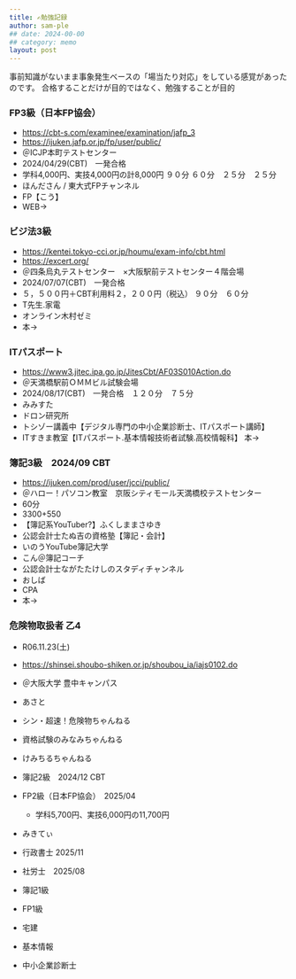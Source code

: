```yaml
---
title: ✍勉強記録
author: sam-ple
## date: 2024-00-00
## category: memo
layout: post
---
```


事前知識がないまま事象発生ベースの「場当たり対応」をしている感覚があったのです。
合格することだけが目的ではなく、勉強することが目的

### FP3級（日本FP協会） 
- https://cbt-s.com/examinee/examination/jafp_3
- https://ijuken.jafp.or.jp/fp/user/public/ <!-- kurodaken/F6WA -->
- ＠ICJP本町テストセンター
- 2024/04/29(CBT)　一発合格
- 学科4,000円、実技4,000円の計8,000円 ９０分 ６０分　２５分　２５分
- ほんださん / 東大式FPチャンネル
- FP【こう】
- WEB→

### ビジ法3級
- https://kentei.tokyo-cci.or.jp/houmu/exam-info/cbt.html
- https://excert.org/ <!-- E6WA -->
- ＠四条烏丸テストセンター　×大阪駅前テストセンター４階会場
- 2024/07/07(CBT)　一発合格
- ５，５００円＋CBT利用料２，２００円（税込） ９０分　６０分
- T先生.家電
- オンライン木村ゼミ
- 本→

### ITパスポート
- https://www3.jitec.ipa.go.jp/JitesCbt/AF03S010Action.do <!-- KUROKEN/I6WA! -->
- ＠天満橋駅前ＯＭＭビル試験会場
- 2024/08/17(CBT)　一発合格　１２０分　７５分
- みみすた
- ドロン研究所
- トシゾー講義中【デジタル専門の中小企業診断士、ITパスポート講師】
- ITすきま教室【ITパスポート.基本情報技術者試験.高校情報科】
本→

### 簿記3級　2024/09 CBT
- https://ijuken.com/prod/user/jcci/public/ <!-- kuro-ken/B6WA -->
- ＠ハロー！パソコン教室　京阪シティモール天満橋校テストセンター
- 60分
- 3300+550
- 【簿記系YouTuber?】ふくしままさゆき
- 公認会計士たぬ吉の資格塾【簿記・会計】
- いのうYouTube簿記大学
- こん＠簿記コーチ
- 公認会計士ながたたけしのスタディチャンネル
- おしば
- CPA
- 本→

### 危険物取扱者 乙4
- R06.11.23(土)
- https://shinsei.shoubo-shiken.or.jp/shoubou_ia/iajs0102.do
- ＠大阪大学 豊中キャンパス
- あさと
- シン・超速！危険物ちゃんねる
- 資格試験のみなみちゃんねる
- けみちるちゃんねる

- 簿記2級　2024/12 CBT

- FP2級（日本FP協会）　2025/04
  - 学科5,700円、実技6,000円の11,700円
- みきてぃ

- 行政書士 2025/11

- 社労士　2025/08

- 簿記1級

- FP1級

- 宅建

- 基本情報

- 中小企業診断士

